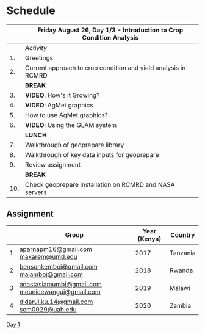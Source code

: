 # Schedule

|     | **Friday August 26, Day 1/3 - Introduction to Crop Condition Analysis**  |
|-----|----------------------------------------------------------------------|
|     | _Activity_                                                             |
| 1.  | Greetings                                                            |
| 2.  | Current approach to crop condition and yield analysis in RCMRD       |
|     | **BREAK**                                                            |
| 3.  | **VIDEO**: How's it Growing?                                         |
| 4.  | **VIDEO**: AgMet graphics                                            |
| 5.  | How to use AgMet graphics?                                           |
| 6.  | **VIDEO**: Using the GLAM system                                     |
|     | **LUNCH**                                                            |
| 7.  | Walkthrough of geoprepare library                                    |
| 8.  | Walkthrough of key data inputs for geoprepare                        |
| 9.  | Review assignment                                                    |
|     | **BREAK**                                                            |
| 10. | Check geoprepare installation on RCMRD and NASA servers              |

## Assignment
|  | Group                                            | Year (Kenya) | Country  |
|---|--------------------------------------------------|--------------|----------|
| 1 | aparnapm16@gmail.com makarem@umd.edu             | 2017         | Tanzania |
| 2 | bensonkemboi@gmail.com majamboj@gmail.com        | 2018         | Rwanda   |
| 3 | anastasiamumbi@gmail.com meunicewangui@gmail.com | 2019         | Malawi   |
| 4 | didarul.ku.14@gmail.com sem0029@uah.edu          | 2020         | Zambia   |

[Day 1](https://docs.google.com/document/d/1OJ8OLKgkwkwweRfim9aTKz2NFm6P9GLRvgFOaW2WQf0/edit?usp=sharing)
